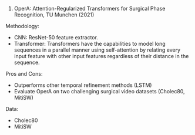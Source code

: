 

1. OperA: Attention-Regularized Transformers for Surgical Phase Recognition, TU Munchen (2021)

Methodology:
- CNN: ResNet-50 feature extractor.
- Transformer: Transformers have the capabilities to model long sequences in a parallel manner using self-attention by relating every input feature with other input features regardless of
their distance in the sequence.

Pros and Cons:
- Outperforms other temporal refinement methods (LSTM)
- Evaluate OperA on two challenging surgical video datasets (Cholec80, MitiSW)

Data:
- Cholec80
- MitiSW